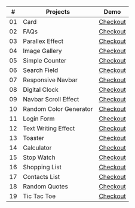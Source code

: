|  #  | Projects            | Demo |
|----|---------------------|-----------|
| 01 | Card                | [Checkout](https://thejawadali.github.io/vanilla-js-projects/01-card/)
| 02 | FAQs                | [Checkout](https://thejawadali.github.io/vanilla-js-projects/02-faq/)
| 03 | Parallex Effect     | [Checkout](https://thejawadali.github.io/vanilla-js-projects/03-parallex/)
| 04 | Image Gallery       | [Checkout](https://thejawadali.github.io/vanilla-js-projects/04-image-gallery/)
| 05 | Simple Counter       | [Checkout](https://thejawadali.github.io/vanilla-js-projects/05-counter/)
| 06 | Search Field       | [Checkout](https://thejawadali.github.io/vanilla-js-projects/06-search-field/)
| 07 | Responsive Navbar       | [Checkout](https://thejawadali.github.io/vanilla-js-projects/07-responsive-navbar/)
| 08 | Digital Clock       | [Checkout](https://thejawadali.github.io/vanilla-js-projects/08-digital-clock/)
| 09 | Navbar Scroll Effect       | [Checkout](https://thejawadali.github.io/vanilla-js-projects/09-navbar-scroll-effect/)
| 10 | Random Color Generator       | [Checkout](https://thejawadali.github.io/vanilla-js-projects/10-random-color/)
| 11 | Login Form       | [Checkout](https://thejawadali.github.io/vanilla-js-projects/11-login-form/)
| 12 | Text Writing Effect       | [Checkout](https://thejawadali.github.io/vanilla-js-projects/12-text-writing-effect/)
| 13 | Toaster       | [Checkout](https://thejawadali.github.io/vanilla-js-projects/13-toaster/)
| 14 | Calculator       | [Checkout](https://thejawadali.github.io/vanilla-js-projects/14-calculator/)
| 15 | Stop Watch       | [Checkout](https://thejawadali.github.io/vanilla-js-projects/15-stop-watch/)
| 16 | Shopping List       | [Checkout](https://thejawadali.github.io/vanilla-js-projects/16-shopping-list/)
| 17 | Contacts List       | [Checkout](https://thejawadali.github.io/vanilla-js-projects/17-contact-list/)
| 18 | Random Quotes       | [Checkout](https://thejawadali.github.io/vanilla-js-projects/18-quotes/)
| 19 | Tic Tac Toe       | [Checkout](https://thejawadali.github.io/vanilla-js-projects/19-tictactoe/)
